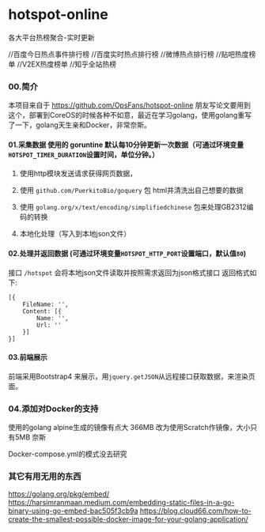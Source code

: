 # hotspot-online

各大平台热榜聚合-实时更新

//百度今日热点事件排行榜
//百度实时热点排行榜
//微博热点排行榜
//贴吧热度榜单
//V2EX热度榜单
//知乎全站热榜

### 00.简介
本项目来自于 https://github.com/OpsFans/hotspot-online
朋友写论文要用到这个，部署到CoreOS的时候各种不如意，最近在学习golang，使用golang重写了一下，golang天生亲和Docker，非常奈斯。

#### 01.采集数据 使用的 goruntine 默认每10分钟更新一次数据（可通过环境变量`HOTSPOT_TIMER_DURATION`设置时间，单位分钟。）
01. 使用http模块发送请求获得网页数据，

02. 使用 `github.com/PuerkitoBio/goquery` 包 html并清洗出自己想要的数据  

03. 使用 `golang.org/x/text/encoding/simplifiedchinese` 包来处理GB2312编码的转换

03. 本地化处理（写入到本地json文件）

#### 02.处理并返回数据 (可通过环境变量`HOTSPOT_HTTP_PORT`设置端口，默认值`80`)
接口  `/hotspot` 会将本地json文件读取并按照需求返回为json格式接口
返回格式如下:

```
[{
    FileName: '',
    Content: [{
        Name: '',
        Url: ''
    }]
}]
```

#### 03.前端展示
前端采用Bootstrap4 来展示，用`jquery.getJSON`从远程接口获取数据，来渲染页面。

### 04.添加对Docker的支持
使用的golang alpine生成的镜像有点大 366MB
改为使用Scratch作镜像，大小只有5MB 奈斯

Docker-compose.yml的模式没去研究

### 其它有用无用的东西
https://golang.org/pkg/embed/
https://harsimranmaan.medium.com/embedding-static-files-in-a-go-binary-using-go-embed-bac505f3cb9a
https://blog.cloud66.com/how-to-create-the-smallest-possible-docker-image-for-your-golang-application/